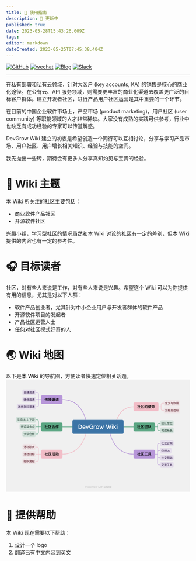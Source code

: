 ```yaml
---
title: 🧭 使用指南
description: 🔴 更新中
published: true
date: 2023-05-28T15:43:26.009Z
tags: 
editor: markdown
dateCreated: 2023-05-25T07:45:38.404Z
---
```


[![GitHub](https://img.shields.io/github/stars/devgroworg/wiki?style=social)](https://github.com/devgroworg/wiki) 
[![wechat](https://img.shields.io/badge/公众号-Jun不断向前-gree?logo=wechat)](https://mp.weixin.qq.com/s?__biz=MjM5OTgwOTQ2NA==&mid=2654563010&idx=1&sn=c3ab4af1875fd1270bd20ebf9839c621&chksm=bcf812158b8f9b03c17f11461cabf1b876359e17038342f18c2f646a1177a06c3781ce6dea06&token=81298182&lang=zh_CN#rd) [![Blog](https://img.shields.io/badge/博客-coss.fun-pink?logo=wordpress)](https://coss.fun) [![Slack](https://img.shields.io/badge/加入-DevGrow开发者增长-yellow?logo=slack)](https://join.slack.com/t/devgroworg/shared_invite/zt-1dn8b9f44-5Ux3_JqogMpunp8mErkNNA)

---

在私有部署和私有云领域，针对大客户 (key accounts, KA) 的销售是核心的商业化途径。在公有云、API 服务领域，则需要更丰富的商业化渠道去覆盖更广泛的目标客户群体。建立开发者社区，进行产品用户社区运营是其中重要的一个环节。

在目前的中国企业软件市场上，产品市场 (product marketing)，用户社区 (user community) 等职能领域的人才非常稀缺。大家没有成熟的实践可供参考，行业中也缺乏有成功经验的专家可以传道解惑。

DevGrow Wiki 建立的初衷是希望创造一个同行可以互相讨论，分享与学习产品市场、用户社区、用户增长相关知识、经验与技能的空间。

我先抛出一些砖，期待会有更多人分享真知灼见与宝贵的经验。

# 🎡 Wiki 主题
本 Wiki 所关注的社区主要包括：

- 商业软件产品社区
- 开源软件社区

兴趣小组，学习型社区的情况虽然和本 Wiki 讨论的社区有一定的差别，但本 Wiki 提供的内容也有一定的参考性。

# 🎧 目标读者
社区，对有些人来说是工作，对有些人来说是兴趣。希望这个 Wiki 可以为你提供有用的信息，尤其是对以下人群：

- 软件产品创业者，尤其针对中小企业用户与开发者群体的软件产品
- 开源软件项目的发起者
- 产品社区运营人士
- 任何对社区模式好奇的人

# 🌏 Wiki 地图
以下是本 Wiki 的导航图，方便读者快速定位相关话题。
![Wiki 导航图](/pic/devgrow_wiki.png)

# 🫶 提供帮助
本 Wiki 现在需要以下帮助：
1. 设计一个 logo
2. 翻译已有中文内容到英文
